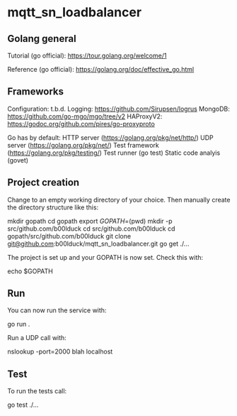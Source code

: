 # mqtt_sn_loadbalancer

## Golang general

Tutorial (go official):
https://tour.golang.org/welcome/1

Reference (go official):
https://golang.org/doc/effective_go.html


## Frameworks

Configuration: t.b.d.
Logging: https://github.com/Sirupsen/logrus
MongoDB: https://github.com/go-mgo/mgo/tree/v2
HAProxyV2: https://godoc.org/github.com/pires/go-proxyproto

Go has by default:
  HTTP server (https://golang.org/pkg/net/http/)
  UDP server (https://golang.org/pkg/net/)
  Test framework (https://golang.org/pkg/testing/)
  Test runner (go test)
  Static code analyis (govet)
  

## Project creation

Change to an empty working directory of your choice.
Then manually create the directory structure like this:
 
 mkdir gopath
 cd gopath
 export $GOPATH=$(pwd)
 mkdir -p src/github.com/b00lduck
 cd src/github.com/b00lduck
 cd gopath/src/github.com/b00lduck
 git clone git@github.com:b00lduck/mqtt_sn_loadbalancer.git
 go get ./...
   
The project is set up and your GOPATH is now set. Check this with:

 echo $GOPATH
 
## Run 
 
You can now run the service with:

 go run .
 
Run a UDP call with:

 nslookup -port=2000 blah localhost
 
## Test 
 
To run the tests call:

 go test ./...
 
